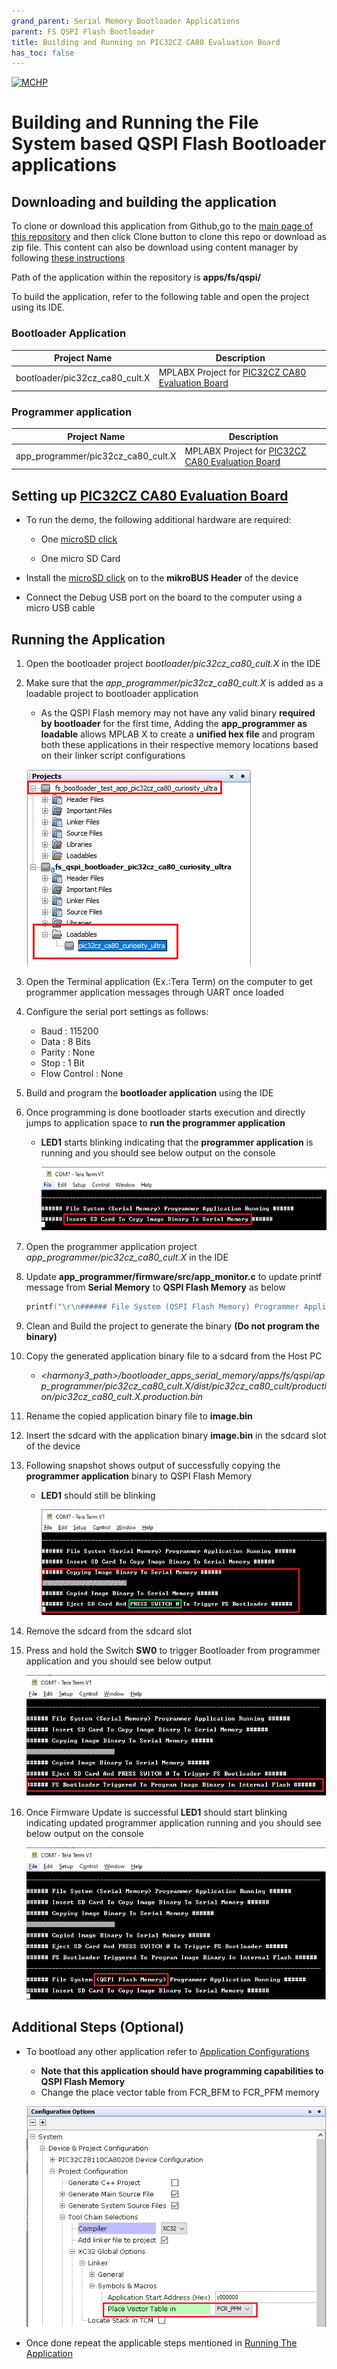 ```yaml
---
grand_parent: Serial Memory Bootloader Applications
parent: FS QSPI Flash Bootloader
title: Building and Running on PIC32CZ CA80 Evaluation Board
has_toc: false
---
```


[![MCHP](https://www.microchip.com/ResourcePackages/Microchip/assets/dist/images/logo.png)](https://www.microchip.com)

# Building and Running the File System based QSPI Flash Bootloader applications

## Downloading and building the application

To clone or download this application from Github,go to the [main page of this repository](https://github.com/Microchip-MPLAB-Harmony/bootloader_apps_serial_memory) and then click Clone button to clone this repo or download as zip file. This content can also be download using content manager by following [these instructions](https://github.com/Microchip-MPLAB-Harmony/contentmanager/wiki)

Path of the application within the repository is **apps/fs/qspi/**

To build the application, refer to the following table and open the project using its IDE.

### Bootloader Application

| Project Name      | Description                                    |
| ----------------- | ---------------------------------------------- |
| bootloader/pic32cz_ca80_cult.X    | MPLABX Project for [PIC32CZ CA80 Evaluation Board](https://www.microchip.com/en-us/development-tool/ea61x20a)|


### Programmer application

| Project Name      | Description                                    |
| ----------------- | ---------------------------------------------- |
| app_programmer/pic32cz_ca80_cult.X    | MPLABX Project for [PIC32CZ CA80 Evaluation Board](https://www.microchip.com/en-us/development-tool/ea61x20a)|

## Setting up [PIC32CZ CA80 Evaluation Board](https://www.microchip.com/en-us/development-tool/ea61x20a)

- To run the demo, the following additional hardware are required:
    - One [microSD click](https://www.mikroe.com/microsd-click)

    - One micro SD Card

- Install the [microSD click](https://www.mikroe.com/microsd-click) on to the **mikroBUS Header** of the device

- Connect the Debug USB port on the board to the computer using a micro USB cable

## Running the Application

1. Open the bootloader project *bootloader/pic32cz_ca80_cult.X* in the IDE

2. Make sure that the *app_programmer/pic32cz_ca80_cult.X* is added as a loadable project to bootloader application
    - As the QSPI Flash memory may not have any valid binary **required by bootloader** for the first time, Adding the **app_programmer as loadable** allows MPLAB X to create a **unified hex file** and program both these applications in their respective memory locations based on their linker script configurations

    ![mplab_loadable_pic32cz_ca80](./images/mplab_loadable_pic32cz_ca80.png)

3. Open the Terminal application (Ex.:Tera Term) on the computer to get programmer application messages through UART once loaded
4. Configure the serial port settings as follows:
    - Baud : 115200
    - Data : 8 Bits
    - Parity : None
    - Stop : 1 Bit
    - Flow Control : None

5. Build and program the **bootloader application** using the IDE

6. Once programming is done bootloader starts execution and directly jumps to application space to **run the programmer application**
    - **LED1** starts blinking indicating that the **programmer application** is running and you should see below output on the console

        ![fs_serial_mem_console_bootup](./images/fs_serial_mem_console_bootup.png)

7. Open the programmer application project *app_programmer/pic32cz_ca80_cult.X* in the IDE

8. Update **app_programmer/firmware/src/app_monitor.c** to update printf message from **Serial Memory** to **QSPI Flash Memory** as below

    ```c
    printf("\r\n###### File System (QSPI Flash Memory) Programmer Application Running ######\r\n");
    ```

9. Clean and Build the project to generate the binary **(Do not program the binary)**

10. Copy the generated application binary file to a sdcard from the Host PC
    - *\<harmony3_path\>/bootloader_apps_serial_memory/apps/fs/qspi/app_programmer/pic32cz_ca80_cult.X/dist/pic32cz_ca80_cult/production/pic32cz_ca80_cult.X.production.bin*

11. Rename the copied application binary file to **image.bin**

12. Insert the sdcard with the application binary **image.bin** in the sdcard slot of the device
13. Following snapshot shows output of successfully copying the **programmer application** binary to QSPI Flash Memory
    - **LED1** should still be blinking

        ![fs_serial_mem_console_copying_sam_e54](./images/fs_serial_mem_console_copying_sam_e54.png)

14. Remove the sdcard from the sdcard slot

15. Press and hold the Switch **SW0** to trigger Bootloader from programmer application and you should see below output

    ![fs_serial_mem_console_trigger_sam_e54](./images/fs_serial_mem_console_trigger_sam_e54.png)

16. Once Firmware Update is successful **LED1** should start blinking indicating updated programmer application running and you should see below output on the console

    ![fs_serial_mem_console_updated_sam_e54](./images/fs_serial_mem_console_updated_sam_e54.png)

## Additional Steps (Optional)
- To bootload any other application refer to [Application Configurations](../../../docs/readme_configure_application_sam.md)
    - **Note that this application should have programming capabilities to QSPI Flash Memory**
    - Change the place vector table from FCR_BFM to FCR_PFM memory

	![mplab_loadable_pic32cz_ca80](./images/mplab_place_vector_table.png)

- Once done repeat the applicable steps mentioned in [Running The Application](#running-the-application)
